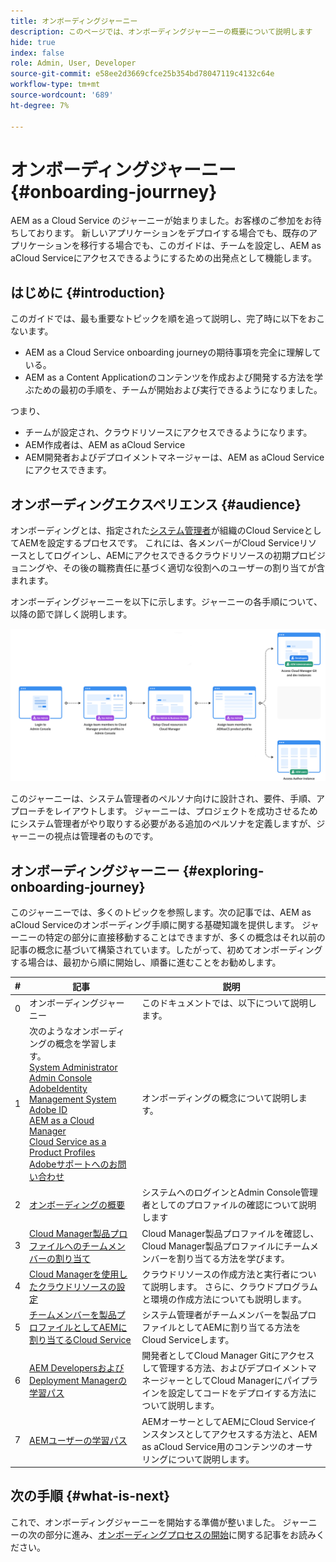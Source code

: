 ```yaml
---
title: オンボーディングジャーニー
description: このページでは、オンボーディングジャーニーの概要について説明します
hide: true
index: false
role: Admin, User, Developer
source-git-commit: e58ee2d3669cfce25b354bd78047119c4132c64e
workflow-type: tm+mt
source-wordcount: '689'
ht-degree: 7%

---
```


# オンボーディングジャーニー {#onboarding-jourrney}

AEM as a Cloud Service のジャーニーが始まりました。お客様のご参加をお待ちしております。 新しいアプリケーションをデプロイする場合でも、既存のアプリケーションを移行する場合でも、このガイドは、チームを設定し、AEM as aCloud Serviceにアクセスできるようにするための出発点として機能します。

## はじめに {#introduction}

このガイドでは、最も重要なトピックを順を追って説明し、完了時に以下をおこないます。

* AEM as a Cloud Service onboarding journeyの期待事項を完全に理解している。
* AEM as a Content Applicationのコンテンツを作成および開発する方法を学ぶための最初の手順を、チームが開始および実行できるようになりました。

つまり、

* チームが設定され、クラウドリソースにアクセスできるようになります。
* AEM作成者は、AEM as aCloud Service
* AEM開発者およびデプロイメントマネージャーは、AEM as aCloud Serviceにアクセスできます。


## オンボーディングエクスペリエンス {#audience}

オンボーディングとは、指定された[システム管理者](https://experienceleague.adobe.com/docs/experience-manager-cloud-service/onboarding/onboarding-concepts/system-administrator.html?lang=en)が組織のCloud ServiceとしてAEMを設定するプロセスです。 これには、各メンバーがCloud Serviceリソースとしてログインし、AEMにアクセスできるクラウドリソースの初期プロビジョニングや、その後の職務責任に基づく適切な役割へのユーザーの割り当てが含まれます。

オンボーディングジャーニーを以下に示します。ジャーニーの各手順について、以降の節で詳しく説明します。

![](/help/journey-onboarding/assets/onboarding-journey.png)

このジャーニーは、システム管理者のペルソナ向けに設計され、要件、手順、アプローチをレイアウトします。 ジャーニーは、プロジェクトを成功させるためにシステム管理者がやり取りする必要がある追加のペルソナを定義しますが、ジャーニーの視点は管理者のものです。

## オンボーディングジャーニー {#exploring-onboarding-journey}

このジャーニーでは、多くのトピックを参照します。次の記事では、AEM as aCloud Serviceのオンボーディング手順に関する基礎知識を提供します。 ジャーニーの特定の部分に直接移動することはできますが、多くの概念はそれ以前の記事の概念に基づいて構築されています。したがって、初めてオンボーディングする場合は、最初から順に開始し、順番に進むことをお勧めします。

| # | 記事 | 説明 |
|---|---|---|
| 0 | オンボーディングジャーニー | このドキュメントでは、以下について説明します。 |
| 1 | 次のようなオンボーディングの概念を学習します。<br>[System Administrator](https://experienceleague.adobe.com/docs/experience-manager-cloud-service/onboarding/onboarding-concepts/system-administrator.html?lang=en)<br>[Admin Console](https://experienceleague.adobe.com/docs/experience-manager-cloud-service/onboarding/onboarding-concepts/admin-console.html?lang=en)<br>[AdobeIdentity Management System](https://experienceleague.adobe.com/docs/experience-manager-cloud-service/onboarding/onboarding-concepts/ims.html?lang=en)<br>[Adobe ID](https://experienceleague.adobe.com/docs/experience-manager-cloud-service/onboarding/onboarding-concepts/adobe-id.html?lang=en)<br>[AEM as a Cloud Manager](https://experienceleague.adobe.com/docs/experience-manager-cloud-service/onboarding/onboarding-concepts/cloud-manager-introduction.html?lang=en)<br>[Cloud Service as a Product Profiles](https://experienceleague.adobe.com/docs/experience-manager-cloud-service/onboarding/onboarding-concepts/aem-cs-team-product-profiles.html?lang=en)<br>[Adobeサポートへのお問い合わせ](https://experienceleague.adobe.com/docs/experience-manager-cloud-service/onboarding/onboarding-concepts/onboarding-help-resources.html?lang=en) | オンボーディングの概念について説明します。 |
| 2 | [オンボーディングの概要](/help/journey-onboarding/sysadmin/get-started-onboarding-journey.md) | システムへのログインとAdmin Console管理者としてのプロファイルの確認について説明します |
| 3 | [Cloud Manager製品プロファイルへのチームメンバーの割り当て](/help/journey-onboarding/sysadmin/assign-team-members-cloud-manager.md) | Cloud Manager製品プロファイルを確認し、Cloud Manager製品プロファイルにチームメンバーを割り当てる方法を学びます。 |
| 4 | [Cloud Managerを使用したクラウドリソースの設定](/help/journey-onboarding/sysadmin/setup-cloud-resources-via-cloud-manager.md) | クラウドリソースの作成方法と実行者について説明します。 さらに、クラウドプログラムと環境の作成方法についても説明します。 |
| 5 | [チームメンバーを製品プロファイルとしてAEMに割り当てるCloud Service](/help/journey-onboarding/sysadmin/assign-team-members-aem-cloud-service.md) | システム管理者がチームメンバーを製品プロファイルとしてAEMに割り当てる方法をCloud Serviceします。 |
| 6 | [AEM DevelopersおよびDeployment Managerの学習パス](/help/journey-onboarding/sysadmin/learning-path-developers-deploymentmanagers.md) | 開発者としてCloud Manager Gitにアクセスして管理する方法、およびデプロイメントマネージャーとしてCloud Managerにパイプラインを設定してコードをデプロイする方法について説明します。 |
| 7 | [AEMユーザーの学習パス](/help/journey-onboarding/sysadmin/learning-path-aem-users.md) | AEMオーサーとしてAEMにCloud Serviceインスタンスとしてアクセスする方法と、AEM as aCloud Service用のコンテンツのオーサリングについて説明します。 |

## 次の手順 {#what-is-next}

これで、オンボーディングジャーニーを開始する準備が整いました。 ジャーニーの次の部分に進み、[オンボーディングプロセスの開始](/help/journey-onboarding/sysadmin/get-started-onboarding-journey.md)に関する記事をお読みください。